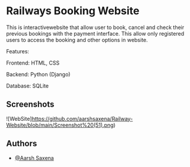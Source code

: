 
# Railways Booking Website


This is interactivewebsite that allow user to book, cancel and check their previous bookings with the payment interface. This allow only registered users to access the booking and other options in website.

Features:

Frontend: HTML, CSS

Backend: Python (Django)

Database: SQLite

## Screenshots

![WebSite]https://github.com/aarshsaxena/Railway-Website/blob/main/Screenshot%20(51).png)


## Authors

- [@Aarsh Saxena](https://www.linkedin.com/in/aarshsaxena/)

